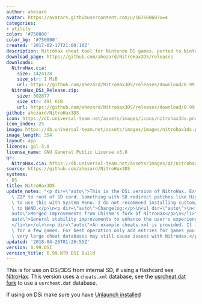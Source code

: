 ```yaml
---
author: ahezard
avatar: https://avatars.githubusercontent.com/u/16766068?v=4
categories:
- utility
color: '#750000'
color_bg: '#750000'
created: '2017-02-17T21:00:10Z'
description: NitroHax cheat tool for Nintendo DS games, ported to Nintendo 3DS
download_page: https://github.com/ahezard/NitroHax3DS/releases
downloads:
  NitroHax.cia:
    size: 1424128
    size_str: 1 MiB
    url: https://github.com/ahezard/NitroHax3DS/releases/download/0.99.NTR/NitroHax.cia
  NitroHax_DSi_Release.zip:
    size: 502877
    size_str: 491 KiB
    url: https://github.com/ahezard/NitroHax3DS/releases/download/0.99.DSI/NitroHax_DSi_Release.zip
github: ahezard/NitroHax3DS
icon: https://db.universal-team.net/assets/images/icons/nitrohax3ds.png
icon_index: 25
image: https://db.universal-team.net/assets/images/images/nitrohax3ds.png
image_length: 354
layout: app
license: gpl-3.0
license_name: GNU General Public License v3.0
qr:
  NitroHax.cia: https://db.universal-team.net/assets/images/qr/nitrohax-cia.png
source: https://github.com/ahezard/NitroHax3DS
systems:
- DS
title: NitroHax3DS
update_notes: "<p dir=\"auto\">This is the DSi version of NitroHax. Extract release\
  \ ZIP to root of SD card. Something with SD redirect patches like HiyaCFW required\
  \ to use this with System Menu. I do not recommend installing custom/modified SRLs\
  \ to NAND.</p>\n<p dir=\"auto\">Changelog:</p>\n<ul dir=\"auto\">\n<li>\n<p dir=\"\
  auto\">Merged improvements from Chishm's fork of NitroHax</p>\n</li>\n<li>\n<p dir=\"\
  auto\">General stability improvements to enhance the user's experience\u2122</p>\n\
  </li>\n</ul>\n<p dir=\"auto\">An example cheats.xml is provided. It includes cheats\
  \ for a few games. For best operation only add entries for games you own. Using\
  \ very large cheat databases may still cause issues with NitroHax.</p>"
updated: '2018-04-26T01:26:55Z'
version: 0.99.DSI
version_title: 0.99.NTR DSI Build
---
```

This is for use on DSi/3DS from internal SD, if using a flashcard see [NitroHax](nitrohax). This version uses a `cheats.xml` database, see the [usrcheat.dat fork](nitrohax3ds-usrcheat-dat) to use a `usrcheat.dat` database.

If using on DSi make sure you have [Unlaunch installed](https://dsi.cfw.guide/installing-unlaunch.html)